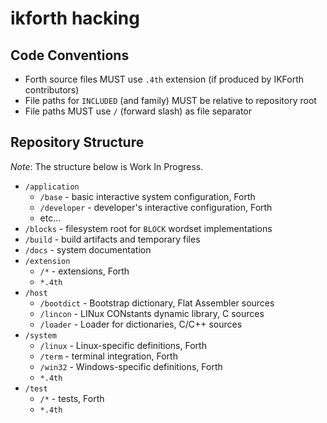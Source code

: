 # ikforth hacking

## Code Conventions

* Forth source files MUST use `.4th` extension (if produced by IKForth contributors)
* File paths for `INCLUDED` (and family) MUST be relative to repository root
* File paths MUST use `/` (forward slash) as file separator

## Repository Structure

*Note*: The structure below is Work In Progress.

* `/application`
   * `/base` - basic interactive system configuration, Forth
   * `/developer` - developer's interactive configuration, Forth
   * etc...
* `/blocks` - filesystem root for `BLOCK` wordset implementations
* `/build` - build artifacts and temporary files
* `/docs` - system documentation
* `/extension`
   * `/*` - extensions, Forth
   * `*.4th`
* `/host`
   * `/bootdict` - Bootstrap dictionary, Flat Assembler sources
   * `/lincon` - LINux CONstants dynamic library, C sources
   * `/loader` - Loader for dictionaries, C/C++ sources
* `/system`
   * `/linux` - Linux-specific definitions, Forth
   * `/term` - terminal integration, Forth
   * `/win32` - Windows-specific definitions, Forth
   * `*.4th`
* `/test`
   * `/*` - tests, Forth
   * `*.4th`
